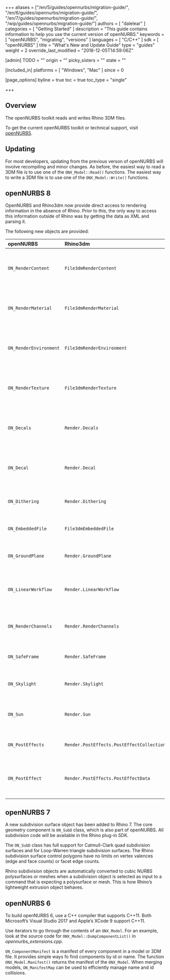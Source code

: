 +++
aliases = ["/en/5/guides/opennurbs/migration-guide/", "/en/6/guides/opennurbs/migration-guide/", "/en/7/guides/opennurbs/migration-guide/", "/wip/guides/opennurbs/migration-guide/"]
authors = [ "dalelear" ]
categories = [ "Getting Started" ]
description = "This guide contains information to help you use the current version of openNURBS."
keywords = [ "openNURBS", "migrating", "versions" ]
languages = [ "C/C++" ]
sdk = [ "openNURBS" ]
title = "What's New and Update Guide"
type = "guides"
weight = 2
override_last_modified = "2018-12-05T14:59:06Z"

[admin]
TODO = ""
origin = ""
picky_sisters = ""
state = ""

[included_in]
platforms = [ "Windows", "Mac" ]
since = 0

[page_options]
byline = true
toc = true
toc_type = "single"

+++

## Overview

The openNURBS toolkit reads and writes Rhino 3DM files.

To get the current openNURBS toolkit or technical support, visit [openNURBS](https://www.rhino3d.com/opennurbs).

## Updating

For most developers, updating from the previous verson of openNURBS will involve recompiling and minor changes. As before, the easiest way to read a 3DM file is to use one of the `ONX_Model::Read()` functions. The easiest way to write a 3DM file is to use one of the `ONX_Model::Write()` functions.

## openNURBS 8

OpenNURBS and Rhino3dm now provide direct access to rendering information in the absence of Rhino. Prior to this, the only way to access this information outside of Rhino was by getting the data as XML and parsing it.

The following new objects are provided:

| **openNURBS** | **Rhino3dm**                             | **Description**                                                  |
| :---------------------- | :-------------------------------------------- | :----------------------------------------------------------- |
| `ON_RenderContent`      | `File3dmRenderContent`                    | Provides access to generic render content settings.          |
| `ON_RenderMaterial`     | `File3dmRenderMaterial`                   | Provides access to settings specific to render materials.    |
| `ON_RenderEnvironment`  | `File3dmRenderEnvironment`                | Provides access to settings specific to render environments. |
| `ON_RenderTexture`      | `File3dmRenderTexture`                    | Provides access to settings specific to render textures.     |
| `ON_Decals`             | `Render.Decals`                           | Provides access to a collection of decals stored on object attributes. |
| `ON_Decal`              | `Render.Decal`                            | Provides access to settings for an individual decal in the collection. |
| `ON_Dithering`          | `Render.Dithering`                        | Provides access to dithering settings.                       |
| `ON_EmbeddedFile`       | `File3dmEmbeddedFile`                     | Provides access to embedded texture files.                   |
| `ON_GroundPlane`        | `Render.GroundPlane`                      | Provides access to ground plane settings.                    |
| `ON_LinearWorkflow`     | `Render.LinearWorkflow`                   | Provides access to gamma and linear workflow settings.       |
| `ON_RenderChannels`     | `Render.RenderChannels`                   | Provides access to render channels settings.                 |
| `ON_SafeFrame`          | `Render.SafeFrame`                        | Provides access to safe frame settings.                      |
| `ON_Skylight`           | `Render.Skylight`                         | Provides access to skylighting settings.                     |
| `ON_Sun`                | `Render.Sun`                              | Provides access to sun settings and sun position calculations. |
| `ON_PostEffects`        | `Render.PostEffects.PostEffectCollection` | Provides access to the list of post effects.                 |
| `ON_PostEffect`         | `Render.PostEffects.PostEffectData`       | Provides access to settings for an individual post effect in the list. |

## openNURBS 7

A new subdivision surface object has been added to Rhino 7. The core geometry component is `ON_SubD` class, which is also part of openNURBS. All subdivision code will be available in the Rhino plug-in SDK.

The `ON_SubD` class has full support for Catmull-Clark quad subdivision surfaces and for Loop-Warren triangle subdivision surfaces. The Rhino subdivision surface control polygons have no limits on vertex valences (edge and face counts) or facet edge counts.

Rhino subdivision objects are automatically converted to cubic NURBS polysurfaces or meshes when a subdivision object is selected as input to a command that is expecting a polysurface or mesh. This is how Rhino’s lightweight extrusion object behaves.

## openNURBS 6

To build openNURBS 6, use a C++ compiler that supports C++11. Both Microsoft’s Visual Studio 2017 and Apple’s XCode 9 support C++11.

Use iterators to go through the contents of an `ONX_Model`. For an example, look at the source code for `ONX_Model::DumpComponentList()` in *opennurbs_extensions.cpp*.

`ON_ComponentManifest` is a manifest of every component in a model or 3DM file. It provides simple ways fo find components by id or name. The function `ONX_Model.Manifest()` returns the manifest of the `ONX_Model`. When merging models, `ON_ManifestMap` can be used to efficiently manage name and id collisions.
